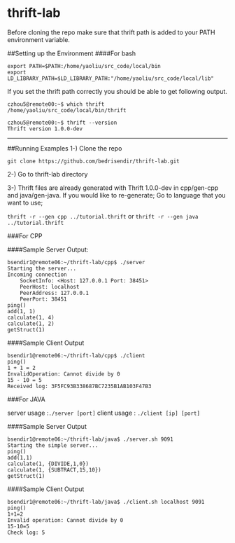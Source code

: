 # thrift-lab
Before cloning the repo make sure that thrift path is added to your PATH environment variable.

##Setting up the Environment
####For bash
````
export PATH=$PATH:/home/yaoliu/src_code/local/bin
export LD_LIBRARY_PATH=$LD_LIBRARY_PATH:"/home/yaoliu/src_code/local/lib"
````

If you set the thrift path correctly you should be able to get following output.

```
czhou5@remote00:~$ which thrift
/home/yaoliu/src_code/local/bin/thrift
```

```
czhou5@remote00:~$ thrift --version
Thrift version 1.0.0-dev
```

___

##Running Examples
1-) Clone the repo

`git clone https://github.com/bedrisendir/thrift-lab.git`

2-) Go to thrift-lab directory

3-) Thrift files are already generated with Thrift 1.0.0-dev in cpp/gen-cpp and java/gen-java. 
If you would like to re-generate;
Go to language that you want to use;

`thrift -r --gen cpp ../tutorial.thrift` or `thrift -r --gen java ../tutorial.thrift`


###For CPP

####Sample Server Output:
```
bsendir1@remote06:~/thrift-lab/cpp$ ./server
Starting the server...
Incoming connection
	SocketInfo: <Host: 127.0.0.1 Port: 38451>
	PeerHost: localhost
	PeerAddress: 127.0.0.1
	PeerPort: 38451
ping()
add(1, 1)
calculate(1, 4)
calculate(1, 2)
getStruct(1)
```

####Sample Client Output
````
bsendir1@remote06:~/thrift-lab/cpp$ ./client
ping()
1 + 1 = 2
InvalidOperation: Cannot divide by 0
15 - 10 = 5
Received log: 3F5FC93B338687BC7235B1AB103F47B3
````

###For JAVA

server usage :`./server [port]`
client usage : `./client [ip] [port]`

####Sample Server Output
```
bsendir1@remote06:~/thrift-lab/java$ ./server.sh 9091
Starting the simple server...
ping()
add(1,1)
calculate(1, {DIVIDE,1,0})
calculate(1, {SUBTRACT,15,10})
getStruct(1)
```

####Sample Client Output
```
bsendir1@remote06:~/thrift-lab/java$ ./client.sh localhost 9091
ping()
1+1=2
Invalid operation: Cannot divide by 0
15-10=5
Check log: 5
```
